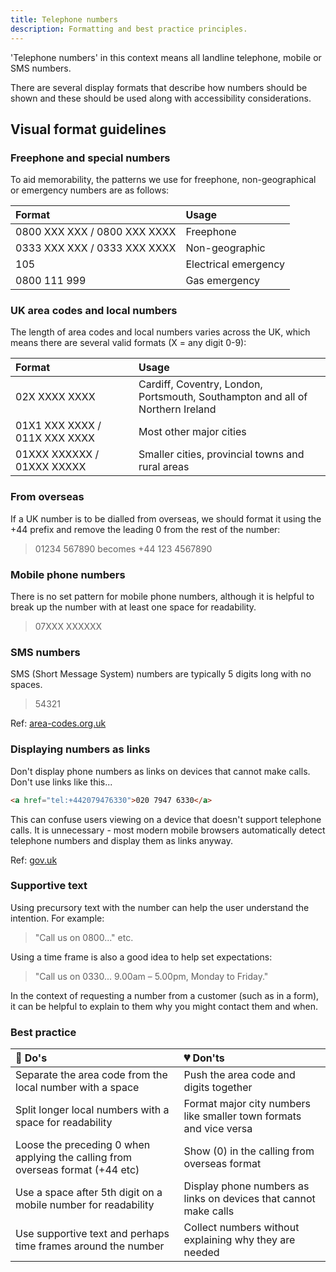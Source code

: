 ```yaml
---
title: Telephone numbers
description: Formatting and best practice principles.
---
```


'Telephone numbers' in this context means all landline telephone, mobile or SMS numbers.

There are several display formats that describe how numbers should be shown and these should be used along with accessibility considerations. 


## Visual format guidelines

### Freephone and special numbers 

To aid memorability, the patterns we use for freephone, non-geographical or emergency numbers are as follows:

| Format | Usage
| :--- | :--- 
| 0800&nbsp;XXX&nbsp;XXX / 0800&nbsp;XXX&nbsp;XXXX | Freephone |
| 0333&nbsp;XXX&nbsp;XXX / 0333&nbsp;XXX&nbsp;XXXX | Non-geographic |
| 105 | Electrical emergency |
| 0800&nbsp;111&nbsp;999 | Gas emergency |


### UK area codes and local numbers 

The length of area codes and local numbers varies across the UK, which means there are several valid formats (X = any digit 0-9):

| Format | Usage
| :--- | :--- 
| 02X&nbsp;XXXX&nbsp;XXXX | Cardiff, Coventry, London, Portsmouth, Southampton and all of Northern Ireland |
| 01X1&nbsp;XXX&nbsp;XXXX / 011X&nbsp;XXX&nbsp;XXXX | Most other major cities |
| 01XXX&nbsp;XXXXXX / 01XXX&nbsp;XXXXX | Smaller cities, provincial towns and rural areas |


### From overseas

If a UK number is to be dialled from overseas, we should format it using the +44 prefix and remove the leading 0 from the rest of the number:

>01234 567890 becomes +44 123 4567890

### Mobile phone numbers

There is no set pattern for mobile phone numbers, although it is helpful to break up the number with at least one space for readability.

>07XXX&nbsp;XXXXXX


### SMS numbers

SMS (Short Message System) numbers are typically 5 digits long with no spaces.

>54321


Ref: [area-codes.org.uk](http://www.area-codes.org.uk/formatting.php)


### Displaying numbers as links 

Don't display phone numbers as links on devices that cannot make calls. Don't use links like this...

```html
<a href="tel:+442079476330">020 7947 6330</a>
```

This can confuse users viewing on a device that doesn't support telephone calls. It is unnecessary - most modern mobile browsers automatically detect telephone numbers and display them as links anyway.

Ref: [gov.uk](https://design-system.service.gov.uk/patterns/telephone-numbers/)


### Supportive text

Using precursory text with the number can help the user understand the intention. For example: 

>"Call us on 0800..." etc.

Using a time frame is also a good idea to help set expectations: 

>"Call us on 0330... 9.00am – 5.00pm, Monday to Friday."

In the context of requesting a number from a customer (such as in a form), it can be helpful to explain to them why you might contact them and when. 

### Best practice

| 💚 Do's | 💔 Don'ts |
| :--- | :--- |
| Separate the area code from the local number with a space | Push the area code and digits together |
| Split longer local numbers with a space for readability | Format major city numbers like smaller town formats and vice versa |
| Loose the preceding 0 when applying the calling from overseas format (+44 etc) | Show (0) in the calling from overseas format |
| Use a space after 5th digit on a mobile number for readability | Display phone numbers as links on devices that cannot make calls |
| Use supportive text and perhaps time frames around the number | Collect numbers without explaining why they are needed |
